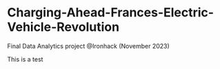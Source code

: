 # Charging-Ahead-Frances-Electric-Vehicle-Revolution
Final Data Analytics project @Ironhack (November 2023)

This is a test
